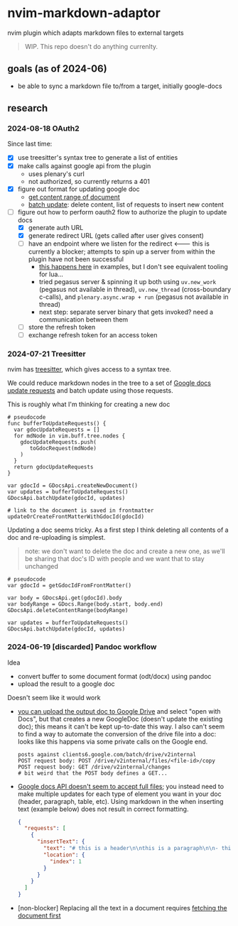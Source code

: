 # nvim-markdown-adaptor
nvim plugin which adapts markdown files to external targets

> WIP. This repo doesn't do anything currenlty.

## goals (as of 2024-06)

 - be able to sync a markdown file to/from a target, initially google-docs

## research

### 2024-08-18 OAuth2

Since last time:
 - [x] use treesitter's syntax tree to generate a list of entities
 - [x] make calls against google api from the plugin
   - uses plenary's curl
   - not authorized, so currently returns a 401
 - [x] figure out format for updating google doc
    - [get content range of document](https://developers.google.com/docs/api/reference/rest/v1/documents/get)
    - [batch update](https://developers.google.com/docs/api/reference/rest/v1/documents/request): delete content, list of requests to insert new content
 - [ ] figure out how to perform oauth2 flow to authorize the plugin to update docs
    - [X] generate auth URL
    - [X] generate redirect URL (gets called after user gives consent)
    - [ ] have an endpoint where we listen for the redirect <--- this is currently a blocker; attempts to spin up a server from within the plugin have not been successful
       - [this happens here](https://github.com/googlesamples/oauth-apps-for-windows/blob/master/OAuthConsoleApp/OAuthConsoleApp/Program.cs#L99) in examples, but I don't see equivalent tooling for lua...
       - tried pegasus server & spinning it up both using `uv.new_work` (pegasus not available in thread), `uv.new_thread` (cross-boundary c-calls), and `plenary.async.wrap + run` (pegasus not available in thread)
       - next step: separate server binary that gets invoked? need a communication between them
    - [ ] store the refresh token
    - [ ] exchange refresh token for an access token

### 2024-07-21 Treesitter

nvim has [treesitter](https://neovim.io/doc/user/treesitter.html), which gives access to a syntax tree.

We could reduce markdown nodes in the tree to a set of [Google docs update requests](https://developers.google.com/docs/api/reference/rest/v1/documents/request#Request) and batch update using those requests.

This is roughly what I'm thinking for creating a new doc
```
# pseudocode
func bufferToUpdateRequests() {
  var gdocUpdateRequests = []
  for mdNode in vim.buff.tree.nodes {
    gdocUpdateRequests.push(
       toGdocRequest(mdNode)
    )
  }
  return gdocUpdateRequests
}

var gdocId = GDocsApi.createNewDocument()
var updates = bufferToUpdateRequests()
GDocsApi.batchUpdate(gdocId, updates)

# link to the document is saved in frontmatter
updateOrCreateFrontMatterWithGdocId(gdocId)
```

Updating a doc seems tricky. As a first step I think deleting all contents of a doc and re-uploading is simplest.
> note: we don't want to delete the doc and create a new one, as we'll be sharing that doc's ID with people and we want that to stay unchanged
```
# pseudocode
var gdocId = getGdocIdFromFrontMatter()

var body = GDocsApi.get(gdocId).body
var bodyRange = GDocs.Range(body.start, body.end)
GDocsApi.deleteContentRange(bodyRange)

var updates = bufferToUpdateRequests()
GDocsApi.batchUpdate(gdocId, updates)
```


### 2024-06-19 [discarded] Pandoc workflow

Idea
- convert buffer to some document format (odt/docx) using pandoc
- upload the result to a google doc

Doesn't seem like it would work
 - [you can upload the output doc to Google Drive](https://stackoverflow.com/questions/60387029/google-docs-api-delete-all-content) and select "open with Docs", but that creates a new GoogleDoc (doesn't update the existing doc); this means it can't be kept up-to-date this way. I also can't seem to find a way to automate the conversion of the drive file into a doc: looks like this happens via some private calls on the Google end.
    ```
    posts against clients6.google.com/batch/drive/v2internal
    POST request body: POST /drive/v2internal/files/<file-id>/copy
    POST request body: GET /drive/v2internal/changes
    # bit weird that the POST body defines a GET...
    ```
 - [Google docs API doesn't seem to accept full files](https://developers.google.com/docs/api/reference/rest/v1/documents/request#Request); you instead need to make multiple updates for each type of element you want in your doc (header, paragraph, table, etc). Using markdown in the when inserting text (example below) does not result in correct formatting.
    ```json
    {
      "requests": [
        {
          "insertText": {
            "text": "# this is a header\n\nthis is a paragraph\n\n- this is\n- a bullet list\n\n",
            "location": {
              "index": 1
            }
          }
        }
      ]
    }
    ```
- [non-blocker] Replacing all the text in a document requires [fetching the document first](https://stackoverflow.com/questions/60387029/google-docs-api-delete-all-content)
